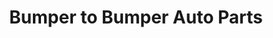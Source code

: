 ---
title: "Bumper to Bumper Auto Parts"
url: /mount-pleasant/bumper-to-bumper-auto-parts/
shop: Autoteile
---